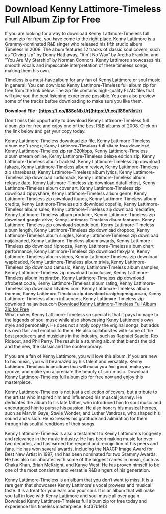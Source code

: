 # Download Kenny Lattimore-Timeless Full Album Zip for Free
 
If you are looking for a way to download Kenny Lattimore-Timeless full album zip for free, you have come to the right place. Kenny Lattimore is a Grammy-nominated R&B singer who released his fifth studio album Timeless in 2008. The album features 12 tracks of classic soul covers, such as "Giving Up" by Donny Hathaway, "Ain't No Way" by Aretha Franklin, and "You Are My Starship" by Norman Connors. Kenny Lattimore showcases his smooth vocals and impeccable interpretation of these timeless songs, making them his own.
 
Timeless is a must-have album for any fan of Kenny Lattimore or soul music in general. You can download Kenny Lattimore-Timeless full album zip for free from the link below. The zip file contains high-quality FLAC files that will give you the best listening experience possible. You can also preview some of the tracks before downloading to make sure you like them.
 
**Download File · [https://t.co/Il8SoNIxUr](https://t.co/Il8SoNIxUr)**


 
Don't miss this opportunity to download Kenny Lattimore-Timeless full album zip for free and enjoy one of the best R&B albums of 2008. Click on the link below and get your copy today.
 
Kenny Lattimore-Timeless download zip file,  Kenny Lattimore-Timeless album mp3 songs,  Kenny Lattimore-Timeless full album free download,  Kenny Lattimore-Timeless zip rar 320kbps,  Kenny Lattimore-Timeless album stream online,  Kenny Lattimore-Timeless deluxe edition zip,  Kenny Lattimore-Timeless album tracklist,  Kenny Lattimore-Timeless zip download fakaza,  Kenny Lattimore-Timeless album review,  Kenny Lattimore-Timeless zip sharebeast,  Kenny Lattimore-Timeless album lyrics,  Kenny Lattimore-Timeless zip download audiomack,  Kenny Lattimore-Timeless album release date,  Kenny Lattimore-Timeless zip download datafilehost,  Kenny Lattimore-Timeless album cover art,  Kenny Lattimore-Timeless zip download zippyshare,  Kenny Lattimore-Timeless album genre,  Kenny Lattimore-Timeless zip download itunes,  Kenny Lattimore-Timeless album credits,  Kenny Lattimore-Timeless zip download dopefile,  Kenny Lattimore-Timeless album sales,  Kenny Lattimore-Timeless zip download mediafire,  Kenny Lattimore-Timeless album producer,  Kenny Lattimore-Timeless zip download google drive,  Kenny Lattimore-Timeless album features,  Kenny Lattimore-Timeless zip download soundcloud,  Kenny Lattimore-Timeless album length,  Kenny Lattimore-Timeless zip download dropbox,  Kenny Lattimore-Timeless album singles,  Kenny Lattimore-Timeless zip download naijaloaded,  Kenny Lattimore-Timeless album awards,  Kenny Lattimore-Timeless zip download hiphopza,  Kenny Lattimore-Timeless album chart performance,  Kenny Lattimore-Timeless zip download flexyjam,  Kenny Lattimore-Timeless album videos,  Kenny Lattimore-Timeless zip download waploaded,  Kenny Lattimore-Timeless album trivia,  Kenny Lattimore-Timeless zip download zamusic,  Kenny Lattimore-Timeless album samples,  Kenny Lattimore-Timeless zip download tooxclusive,  Kenny Lattimore-Timeless album inspiration,  Kenny Lattimore-Timeless zip download afrobeat.co.za,  Kenny Lattimore-Timeless album rating,  Kenny Lattimore-Timeless zip download hitvibes.com,  Kenny Lattimore-Timeless album themes,  Kenny Lattimore-Timeless zip download sahiphopmag.co.za,  Kenny Lattimore-Timeless album influences,  Kenny Lattimore-Timeless zip download naijavibes.com
 [Download Kenny Lattimore-Timeless Full Album Zip for Free](https://flac-album.com/2021/09/27/kenny-lattimore-timeless-2008.html)  
What makes Kenny Lattimore-Timeless so special is that it pays homage to the legends of soul music while also showcasing Kenny Lattimore's own style and personality. He does not simply copy the original songs, but adds his own flair and emotion to them. He also collaborates with some of the best producers and musicians in the industry, such as Raphael Saadiq, Rex Rideout, and Phil Perry. The result is a stunning album that blends the old and the new, the classic and the contemporary.
 
If you are a fan of Kenny Lattimore, you will love this album. If you are new to his music, you will be amazed by his talent and versatility. Kenny Lattimore-Timeless is an album that will make you feel good, make you groove, and make you appreciate the beauty of soul music. Download Kenny Lattimore-Timeless full album zip for free now and enjoy this masterpiece.
  
Kenny Lattimore-Timeless is not just a collection of covers, but a tribute to the artists who inspired him and influenced his musical journey. He dedicates the album to his late father, who introduced him to soul music and encouraged him to pursue his passion. He also honors his musical heroes, such as Marvin Gaye, Stevie Wonder, and Luther Vandross, who shaped his sound and vision. He expresses his gratitude and admiration for them through his soulful renditions of their songs.
 
Kenny Lattimore-Timeless is also a testament to Kenny Lattimore's longevity and relevance in the music industry. He has been making music for over two decades, and has earned the respect and recognition of his peers and fans. He has won several awards, including the NAACP Image Award for Best New Artist in 1997, and has been nominated for two Grammy Awards. He has also collaborated with some of the biggest names in music, such as Chaka Khan, Brian McKnight, and Kanye West. He has proven himself to be one of the most consistent and versatile R&B singers of his generation.
 
Kenny Lattimore-Timeless is an album that you don't want to miss. It is a rare gem that showcases Kenny Lattimore's vocal prowess and musical taste. It is a treat for your ears and your soul. It is an album that will make you fall in love with Kenny Lattimore and soul music all over again. Download Kenny Lattimore-Timeless full album zip for free today and experience this timeless masterpiece.
 8cf37b1e13
 

